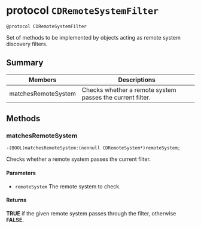 # protocol `CDRemoteSystemFilter`

```
@protocol CDRemoteSystemFilter
```

Set of methods to be implemented by objects acting as remote system discovery filters.

## Summary

 Members                        | Descriptions                                
--------------------------------|---------------------------------------------
matchesRemoteSystem | Checks whether a remote system passes the current filter.

## Methods

### matchesRemoteSystem
`-(BOOL)matchesRemoteSystem:(nonnull CDRemoteSystem*)remoteSystem;`

Checks whether a remote system passes the current filter.

#### Parameters
* `remoteSystem` The remote system to check.

#### Returns
**TRUE** if the given remote system passes through the filter, otherwise **FALSE**.
